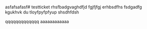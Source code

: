 asfafsafasf# testticket
rhsfbadgvaghdfjd
fgjfjfgj
erhbsdfhs
fsdgadfg
kgukhvk
du
tloyfpyfpfyup
shsdhfdsh

qqqqqqqqqqqqq
aaaaaaaaaaaa
